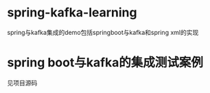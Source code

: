 # spring-kafka-learning
spring与kafka集成的demo包括springboot与kafka和spring xml的实现


# spring boot与kafka的集成测试案例
见项目源码
